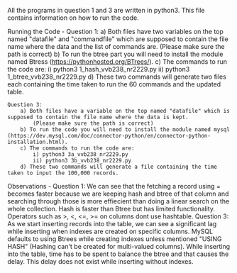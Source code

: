 All the programs in question 1 and 3 are written in python3. This file contains information on how to run the code.

Running the Code - 
    Question 1:
        a) Both files have two variables on the top named "datafile" and "commandfile" which are supposed to contain the file name where the data and the list of commands are.
            (Please make sure the path is correct)
        b) To run the btree part you will need to install the module named Btress (https://pythonhosted.org/BTrees/).
        c) The commands to run the code are:
            i) python3 1_hash_vvb238_nr2229.py
            ii) python3 1_btree_vvb238_nr2229.py
        d) These two commands will generate two files each containing the time taken to run the 60 commands and the updated table.

    Question 3:
        a) Both files have a variable on the top named "datafile" which is supposed to contain the file name where the data is kept.
            (Please make sure the path is correct)
        b) To run the code you will need to install the module named mysql (https://dev.mysql.com/doc/connector-python/en/connector-python-installation.html).
        c) The commands to run the code are:
            i) python3 3a_vvb238_nr2229.py
            ii) python3 3b_vvb238_nr2229.py
        d) These two commands will generate a file containing the time taken to input the 100,000 records.

Observations - 
    Question 1:
        We can see that the fetching a record using = becomes faster because we are keeping hash and btree of that column and searching through those is more effiecient than doing a linear search on the whole collection. Hash is faster than Btree but has limited functionality. Operators such as >, <, <=, >= on columns dont use hashtable.
    Question 3:
        As we start inserting records into the table, we can see a significant lag while inserting when indexes are created on specific columns. MySQL defaults to using Btrees while creating indexes unless mentioned "USING HASH" (Hashing can't be created for multi-valued columns). While inserting into the table, time has to be spent to balance the btree and that causes the delay. This delay does not exist while inserting without indexes.
